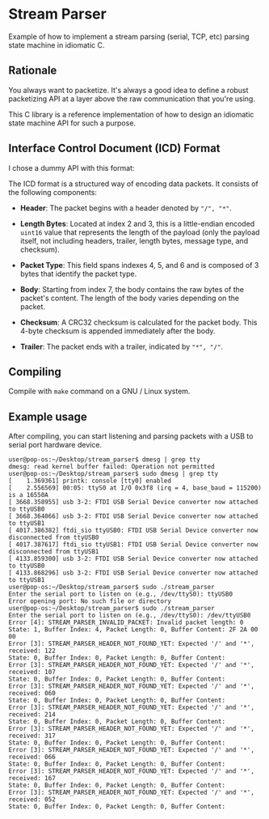 
# Stream Parser
Example of how to implement a stream parsing (serial, TCP, etc) parsing state machine in idiomatic C.

## Rationale
You always want to packetize. It's always a good idea to define a robust packetizing API at a layer above the raw communication that you're using.

This C library is a reference implementation of how to design an idiomatic state machine API for such a purpose. 

## Interface Control Document (ICD) Format

I chose a dummy API with this format:

The ICD format is a structured way of encoding data packets. It consists of the following components:

- **Header**: The packet begins with a header denoted by `"/", "*"`.
  
- **Length Bytes**: Located at index 2 and 3, this is a little-endian encoded `uint16` value that represents the length of the payload (only the payload itself, not including headers, trailer, length bytes, message type, and checksum).

- **Packet Type**: This field spans indexes 4, 5, and 6 and is composed of 3 bytes that identify the packet type.

- **Body**: Starting from index 7, the body contains the raw bytes of the packet's content. The length of the body varies depending on the packet.

- **Checksum**: A CRC32 checksum is calculated for the packet body. This 4-byte checksum is appended immediately after the body.

- **Trailer**: The packet ends with a trailer, indicated by `"*", "/"`.

## Compiling
Compile with `make` command on a GNU / Linux system.

## Example usage
After compiling, you can start listening and parsing packets with a USB to serial port hardware device.

```terminal
user@pop-os:~/Desktop/stream_parser$ dmesg | grep tty
dmesg: read kernel buffer failed: Operation not permitted
user@pop-os:~/Desktop/stream_parser$ sudo dmesg | grep tty
[    1.369361] printk: console [tty0] enabled
[    2.556569] 00:05: ttyS0 at I/O 0x3f8 (irq = 4, base_baud = 115200) is a 16550A
[ 3668.358955] usb 3-2: FTDI USB Serial Device converter now attached to ttyUSB0
[ 3668.364066] usb 3-2: FTDI USB Serial Device converter now attached to ttyUSB1
[ 4017.386382] ftdi_sio ttyUSB0: FTDI USB Serial Device converter now disconnected from ttyUSB0
[ 4017.387617] ftdi_sio ttyUSB1: FTDI USB Serial Device converter now disconnected from ttyUSB1
[ 4133.859300] usb 3-2: FTDI USB Serial Device converter now attached to ttyUSB0
[ 4133.868296] usb 3-2: FTDI USB Serial Device converter now attached to ttyUSB1
user@pop-os:~/Desktop/stream_parser$ sudo ./stream_parser
Enter the serial port to listen on (e.g., /dev/ttyS0): ttyUSB0              
Error opening port: No such file or directory
user@pop-os:~/Desktop/stream_parser$ sudo ./stream_parser
Enter the serial port to listen on (e.g., /dev/ttyS0): /dev/ttyUSB0
Error [4]: STREAM_PARSER_INVALID_PACKET: Invalid packet length: 0
State: 1, Buffer Index: 4, Packet Length: 0, Buffer Content: 2F 2A 00 00 
Error [3]: STREAM_PARSER_HEADER_NOT_FOUND_YET: Expected '/' and '*', received: 122
State: 0, Buffer Index: 0, Packet Length: 0, Buffer Content: 
Error [3]: STREAM_PARSER_HEADER_NOT_FOUND_YET: Expected '/' and '*', received: 107
State: 0, Buffer Index: 0, Packet Length: 0, Buffer Content: 
Error [3]: STREAM_PARSER_HEADER_NOT_FOUND_YET: Expected '/' and '*', received: 060
State: 0, Buffer Index: 0, Packet Length: 0, Buffer Content: 
Error [3]: STREAM_PARSER_HEADER_NOT_FOUND_YET: Expected '/' and '*', received: 214
State: 0, Buffer Index: 0, Packet Length: 0, Buffer Content: 
Error [3]: STREAM_PARSER_HEADER_NOT_FOUND_YET: Expected '/' and '*', received: 317
State: 0, Buffer Index: 0, Packet Length: 0, Buffer Content: 
Error [3]: STREAM_PARSER_HEADER_NOT_FOUND_YET: Expected '/' and '*', received: 066
State: 0, Buffer Index: 0, Packet Length: 0, Buffer Content: 
Error [3]: STREAM_PARSER_HEADER_NOT_FOUND_YET: Expected '/' and '*', received: 167
State: 0, Buffer Index: 0, Packet Length: 0, Buffer Content: 
Error [3]: STREAM_PARSER_HEADER_NOT_FOUND_YET: Expected '/' and '*', received: 052
State: 0, Buffer Index: 0, Packet Length: 0, Buffer Content: 
```

